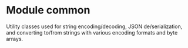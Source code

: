 # Module common

Utility classes used for string encoding/decoding, JSON de/serialization, and converting to/from strings with various encoding formats and byte arrays.
